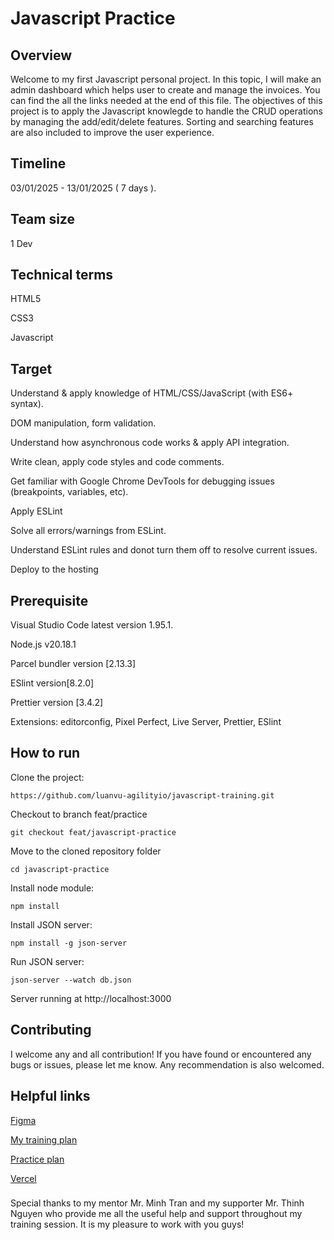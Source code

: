 # Javascript Practice

## Overview
Welcome to my first Javascript personal project. In this topic, I will make an admin dashboard which helps user to create and manage the invoices. You can find the all the links needed at the end of this file. The objectives of this project is to apply the Javascript knowlegde to handle the CRUD operations by managing the add/edit/delete features. Sorting and searching features are also included to improve the user experience.

## Timeline
03/01/2025 - 13/01/2025 ( 7 days ).

## Team size
1 Dev
## Technical terms
HTML5

CSS3

Javascript
## Target
Understand & apply knowledge of HTML/CSS/JavaScript (with ES6+ syntax).

DOM manipulation, form validation.

Understand how asynchronous code works & apply API integration.

Write clean, apply code styles and code comments.

Get familiar with Google Chrome DevTools for debugging issues (breakpoints, variables, etc).

Apply ESLint

Solve all errors/warnings from ESLint.

Understand ESLint rules and donot turn them off to resolve current issues.

Deploy to the hosting
## Prerequisite
Visual Studio Code latest version 1.95.1.

Node.js v20.18.1

Parcel bundler version [2.13.3]

ESlint version[8.2.0]

Prettier version [3.4.2]

Extensions: editorconfig, Pixel Perfect, Live Server, Prettier, ESlint
## How to run

Clone the project:
```
https://github.com/luanvu-agilityio/javascript-training.git
```
Checkout to branch feat/practice
```
git checkout feat/javascript-practice
```
Move to the cloned repository folder
```
cd javascript-practice
```
Install node module:
```
npm install
```
Install JSON server:
```
npm install -g json-server
```
Run JSON server:
```
json-server --watch db.json
```
Server running at http://localhost:3000
## Contributing
I welcome any and all contribution! If you have found or encountered any bugs or issues, please let me know. Any recommendation is also welcomed.

## Helpful links
[Figma](https://www.figma.com/design/xJDqPcSePLHrAyA7crDrgY/Admin-Dashboard-Web-(Community)?node-id=2-3&p=f&t=GfBQC129vVggg0XZ-0)

[My training plan](https://docs.google.com/document/d/1R1_GYOSdtmzjxuhqLg4Mrv1CTs7Z43WLgVDC2UBOk3k/edit?tab=t.0)

[Practice plan](https://docs.google.com/document/d/1WNsq6QzjSLZf-jB3QkaUE6xg44tWFaTRoyxqBrePeqE/edit?tab=t.0)

[Vercel](https://javascript-training-luanvu.vercel.app/)
###
Special thanks to my mentor Mr. Minh Tran and my supporter Mr. Thinh Nguyen who provide me all the useful help and support throughout my training session. It is my pleasure to work with you guys!
